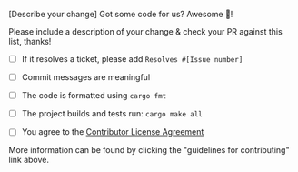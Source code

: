 [Describe your change]
Got some code for us? Awesome 🎊!

Please include a description of your change & check your PR against this list, thanks!

- [ ] If it resolves a ticket, please add `Resolves #[Issue number]`
- [ ] Commit messages are meaningful
- [ ] The code is formatted using `cargo fmt`
- [ ] The project builds and tests run: `cargo make all`

- [ ] You agree to the [Contributor License Agreement](../CONTRIBUTING.md#contributor-license-agreement)

More information can be found by clicking the "guidelines for contributing" link above.
